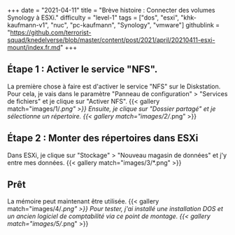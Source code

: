 +++
date = "2021-04-11"
title = "Brève histoire : Connecter des volumes Synology à ESXi."
difficulty = "level-1"
tags = ["dos", "esxi", "khk-kaufmann-v1", "nuc", "pc-kaufmann", "Synology", "vmware"]
githublink = "https://github.com/terrorist-squad/knedelverse/blob/master/content/post/2021/april/20210411-esxi-mount/index.fr.md"
+++

## Étape 1 : Activer le service "NFS".
La première chose à faire est d'activer le service "NFS" sur le Diskstation. Pour cela, je vais dans le paramètre "Panneau de configuration" > "Services de fichiers" et je clique sur "Activer NFS".
{{< gallery match="images/1/*.png" >}}
Ensuite, je clique sur "Dossier partagé" et je sélectionne un répertoire.
{{< gallery match="images/2/*.png" >}}

## Étape 2 : Monter des répertoires dans ESXi
Dans ESXi, je clique sur "Stockage" > "Nouveau magasin de données" et j'y entre mes données.
{{< gallery match="images/3/*.png" >}}

## Prêt
La mémoire peut maintenant être utilisée.
{{< gallery match="images/4/*.png" >}}
Pour tester, j'ai installé une installation DOS et un ancien logiciel de comptabilité via ce point de montage.
{{< gallery match="images/5/*.png" >}}

